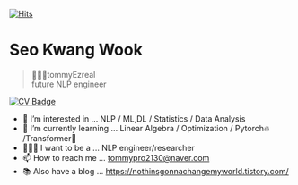[![Hits](https://hits.seeyoufarm.com/api/count/incr/badge.svg?url=https%3A%2F%2Fgithub.com%2FtommyEzreal&count_bg=%23554ABE&title_bg=%23555555&icon=googlechrome.svg&icon_color=%23E7E7E7&title=hits&edge_flat=false)](https://hits.seeyoufarm.com)

# Seo Kwang Wook
> 👨🏻‍💻tommyEzreal   
> future NLP engineer     

[![CV Badge](http://img.shields.io/badge/-CV-blue?style=flat-square&logo=google%20drive&logoColor=white&link=https://drive.google.com/file/d/1hCDpqhtccPjxxDPD18QF_LXXfGineIfT/view?usp=sharing)](https://drive.google.com/file/d/1hCDpqhtccPjxxDPD18QF_LXXfGineIfT/view?usp=sharing)     




- 👀 I’m interested in ...  NLP / ML,DL / Statistics / Data Analysis         
- 🌱 I’m currently learning ... Linear Algebra / Optimization / Pytorch🔥 /Transformer🤗
- 👨🏻‍💻 I want to be a ... NLP engineer/researcher
- 📫 How to reach me ... tommypro2130@naver.com
- 📚 Also have a blog ... https://nothinsgonnachangemyworld.tistory.com/













<!--
**tommyEzreal/tommyEzreal** is a ✨ _special_ ✨ repository because its `README.md` (this file) appears on your GitHub profile.

